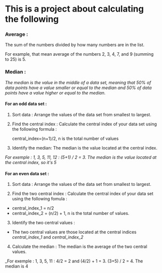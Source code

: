 This is a project about calculating the following
===================================================

### Average : 
The sum of the numbers divided by how many numbers are in the list.

For example, that mean average of the numbers 2, 3, 4, 7, and 9 (summing to 25) is 5.

### Median : 

_The median is the value in the middle of a data set, meaning that 50% of data points have a value smaller or equal to the median and 50% of data points have a value higher or equal to the median._

 #### For an odd data set : 

1. Sort data : Arrange the values of the data set from smallest to largest.

2. Find the central index : Calculate the central index of your data set using the following formula : 

    central_index=(n+1)/2, n is the total number of values

3. Identify the median: The median is the value located at the central index.


_For exemple : 1, 3, 5, 11, 12 : (5+1) / 2 = 3. The median is the value located at the central index, so it's 5_

#### For an even data set :

1. Sort data : Arrange the values of the data set from smallest to largest.

2. Find the two central index : Calculate the central index of your data set using the following fomula :

 - central_index_1 = n/2
 - central_index_2 = (n/2) + 1, n is the total number of values.

3. Identify the two central values : 

 - The two central values are those located at the central indices *central_index_1* and *central_index_2*

4. Calculate the median : The median is the average of the two central values.

_For exemple : 1, 3, 5, 11 : 4/2 = 2 and (4/2) + 1 = 3. (3+5) / 2 = 4. The median is 4 